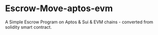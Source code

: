 # Escrow-Move-aptos-evm
A Simple Escrow Program on Aptos &amp; Sui &amp; EVM chains - converted from solidity smart contract.
